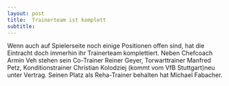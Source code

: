 ```yaml
---
layout: post
title:  Trainerteam ist komplett
subtitle:  
---
```


Wenn auch auf Spielerseite noch einige Positionen offen sind, hat die Eintracht doch immerhin ihr Trainerteam komplettiert. Neben Chefcoach Armin Veh stehen sein Co-Trainer Reiner Geyer, Torwarttrainer Manfred Petz, Konditionstrainer Christian Kolodziej (kommt vom VfB Stuttgart)neu unter Vertrag. Seinen Platz als Reha-Trainer behalten hat Michael Fabacher.


